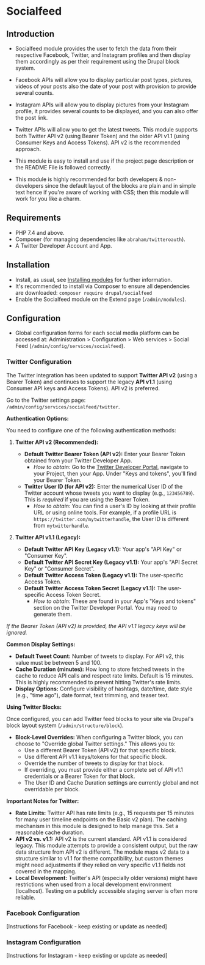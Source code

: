 # Socialfeed

## Introduction

- Socialfeed module provides the user to fetch the data from their respective
  Facebook, Twitter, and Instagram profiles and then display them accordingly as
  per their requirement using the Drupal block system.

- Facebook APIs will allow you to display particular post types, pictures,
  videos of your posts also the date of your post with provision to provide
  several counts.

- Instagram APIs will allow you to display pictures from your Instagram profile,
  it provides several counts to be displayed, and you can also offer the post
  link.

- Twitter APIs will allow you to get the latest tweets. This module supports
  both Twitter API v2 (using Bearer Token) and the older API v1.1 (using Consumer Keys and Access Tokens).
  API v2 is the recommended approach.

- This module is easy to install and use if the project page description or the
  README File is followed correctly.

- This module is highly recommended for both developers & non-developers since
  the default layout of the blocks are plain and in simple text hence if you're
  aware of working with CSS; then this module will work for you like a charm.

## Requirements

- PHP 7.4 and above.
- Composer (for managing dependencies like `abraham/twitteroauth`).
- A Twitter Developer Account and App.

## Installation

- Install, as usual, see [Installing modules](https://www.drupal.org/node/1897420) for further
  information.
- It's recommended to install via Composer to ensure all dependencies are downloaded:
  `composer require drupal/socialfeed`
- Enable the Socialfeed module on the Extend page (`/admin/modules`).

## Configuration

- Global configuration forms for each social media platform can be accessed at:
  Administration > Configuration > Web services > Social Feed (`/admin/config/services/socialfeed`).

### Twitter Configuration

The Twitter integration has been updated to support **Twitter API v2** (using a Bearer Token) and continues to support the legacy **API v1.1** (using Consumer API keys and Access Tokens). API v2 is preferred.

Go to the Twitter settings page: `/admin/config/services/socialfeed/twitter`.

**Authentication Options:**

You need to configure one of the following authentication methods:

1.  **Twitter API v2 (Recommended):**
    *   **Default Twitter Bearer Token (API v2):** Enter your Bearer Token obtained from your Twitter Developer App.
        *   *How to obtain:* Go to the [Twitter Developer Portal](https://developer.twitter.com), navigate to your Project, then your App. Under "Keys and tokens", you'll find your Bearer Token.
    *   **Twitter User ID (for API v2):** Enter the numerical User ID of the Twitter account whose tweets you want to display (e.g., `123456789`). This is *required* if you are using the Bearer Token.
        *   *How to obtain:* You can find a user's ID by looking at their profile URL or using online tools. For example, if a profile URL is `https://twitter.com/mytwitterhandle`, the User ID is different from `mytwitterhandle`.

2.  **Twitter API v1.1 (Legacy):**
    *   **Default Twitter API Key (Legacy v1.1):** Your app's "API Key" or "Consumer Key".
    *   **Default Twitter API Secret Key (Legacy v1.1):** Your app's "API Secret Key" or "Consumer Secret".
    *   **Default Twitter Access Token (Legacy v1.1):** The user-specific Access Token.
    *   **Default Twitter Access Token Secret (Legacy v1.1):** The user-specific Access Token Secret.
        *   *How to obtain:* These are found in your App's "Keys and tokens" section on the Twitter Developer Portal. You may need to generate them.

*If the Bearer Token (API v2) is provided, the API v1.1 legacy keys will be ignored.*

**Common Display Settings:**

*   **Default Tweet Count:** Number of tweets to display. For API v2, this value must be between 5 and 100.
*   **Cache Duration (minutes):** How long to store fetched tweets in the cache to reduce API calls and respect rate limits. Default is 15 minutes. This is highly recommended to prevent hitting Twitter's rate limits.
*   **Display Options:** Configure visibility of hashtags, date/time, date style (e.g., "time ago"), date format, text trimming, and teaser text.

**Using Twitter Blocks:**

Once configured, you can add Twitter feed blocks to your site via Drupal's block layout system (`/admin/structure/block`).

*   **Block-Level Overrides:** When configuring a Twitter block, you can choose to "Override global Twitter settings." This allows you to:
    *   Use a different Bearer Token (API v2) for that specific block.
    *   Use different API v1.1 keys/tokens for that specific block.
    *   Override the number of tweets to display for that block.
    *   If overriding, you must provide either a complete set of API v1.1 credentials or a Bearer Token for that block.
    *   The User ID and Cache Duration settings are currently global and not overridable per block.

**Important Notes for Twitter:**

*   **Rate Limits:** Twitter API has rate limits (e.g., 15 requests per 15 minutes for many user timeline endpoints on the Basic v2 plan). The caching mechanism in this module is designed to help manage this. Set a reasonable cache duration.
*   **API v2 vs. v1.1:** API v2 is the current standard. API v1.1 is considered legacy. This module attempts to provide a consistent output, but the raw data structure from API v2 is different. The module maps v2 data to a structure similar to v1.1 for theme compatibility, but custom themes might need adjustments if they relied on very specific v1.1 fields not covered in the mapping.
*   **Local Development:** Twitter's API (especially older versions) might have restrictions when used from a local development environment (localhost). Testing on a publicly accessible staging server is often more reliable.

### Facebook Configuration
[Instructions for Facebook - keep existing or update as needed]

### Instagram Configuration
[Instructions for Instagram - keep existing or update as needed]
